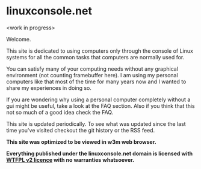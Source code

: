 # linuxconsole.net

\<work in progress\>

Welcome.

This site is dedicated to using computers only through the console of
Linux systems for all the common tasks that computers are normally used for.
  
You can satisfy many of your computing needs without any graphical
environment (not counting framebuffer here). I am using my personal computers
like that most of the time for many years now and I wanted to share my
experiences in doing so.

If you are wondering why using a personal computer completely without a gui
might be useful, take a look at the FAQ section. Also if you think that this
not so much of a good idea check the FAQ.
  
This site is updated periodically. To see what was updated since the last
time you've visited checkout the git history or the RSS feed.

**This site was optimized to be viewed in w3m web browser.**

**Everything published under the linuxconsole.net domain is licensed with
[WTFPL v2 licence][0] with no warranties whatsoever.**

[0]:http://www.wtfpl.net/txt/copying

